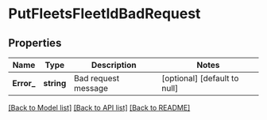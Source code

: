 # PutFleetsFleetIdBadRequest

## Properties
Name | Type | Description | Notes
------------ | ------------- | ------------- | -------------
**Error_** | **string** | Bad request message | [optional] [default to null]

[[Back to Model list]](../README.md#documentation-for-models) [[Back to API list]](../README.md#documentation-for-api-endpoints) [[Back to README]](../README.md)


